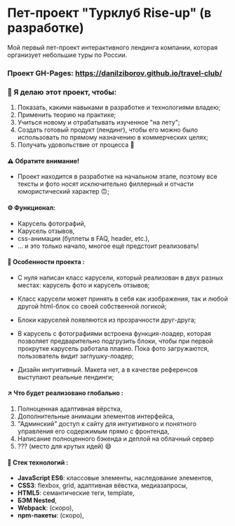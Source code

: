 # Пет-проект "Турклуб Rise-up" (в разработке)

Мой первый пет-проект интерактивного лендинга компании, которая организует небольшие туры по России.

### Проект GH-Pages: https://danilziborov.github.io/travel-club/

### 🎯 Я делаю этот проект, чтобы:

1. Показать, какими навыками в разработке и технологиями владею;
2. Применить теорию на практике;
3. Учиться новому и отрабатывать изученное "на лету";
4. Создать готовый продукт (лендинг), чтобы его можно было использовать по прямому назначению в коммерческих целях;
5. Получать удовольствие от процесса 🙂

#### ⚠️ Обратите внимание!

- Проект находится в разработке  на начальном этапе, поэтому все тексты и фото носят исключительно филлерный и отчасти юмористический характер 🙃;

#### ⚙️ Функционал:
- Карусель фотографий,
- Карусель отзывов,
-  css-анимации (буллеты в FAQ, header, etc.),
- ... и это только начало, многое ещё предстоит реализовать!

#### 📌 Особенности проекта :

- С нуля написан класс карусели, который реализован в двух разных местах: карусель фото и карусель отзывов;

- Класс карусели может принять в себя как изображения, так и любой другой html-блок со своей собственной логикой;

- Блоки каруселей появляются из прозрачности друг-друга;

- В карусель с фотографиями встроена функция-лоадер, которая позволяет предварительно подгрузить блоки, чтобы при первой прокрутке карусель работала плавно. Пока фото загружаются, пользователь видит заглушку-лоадер;

- Дизайн интуитивный. Макета нет, а в качестве референсов выступают реальные лендинги;

#### ↗️ Что будет реализовано глобально :

1. Полноценная адаптивная вёрстка,
2. Дополнительные анимации элементов интерфейса,
3. "Админский" доступ к сайту для интуитивного и понятного управления его содержимым прямо с фронтенда,
4. Написание полноценного бэкенда и деплой на облачный сервер
5. ??? (место для крутых идей) 😄


#### 🔬 Стек технологий :

- **JavaScript ES6**: классовые элементы, наследование элементов,
- **CSS3**: flexbox, grid, адаптивная вёвстка, медиазапросы,
- **HTML5**: семантические теги, template,
- **БЭМ Nested**,
- **Webpack**: (cкоро),
- **npm-пакеты**: (скоро),

